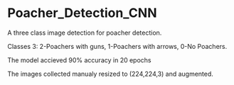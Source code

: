 # Poacher_Detection_CNN
A three class image detection for poacher detection.

Classes 3: 2-Poachers with guns, 1-Poachers with arrows, 0-No Poachers.

The model accieved 90% accuracy in 20 epochs

The images collected manualy resized to (224,224,3) and augmented.
